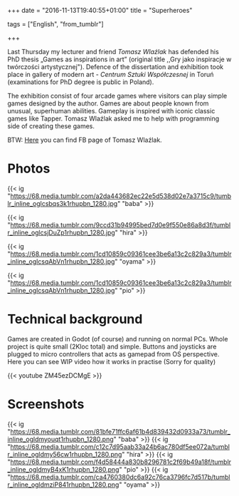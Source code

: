 +++
date = "2016-11-13T19:40:55+01:00"
title = "Superheroes"

tags = ["English", "from_tumblr"]

+++

Last Thursday my lecturer and friend *Tomasz Wlaźlak* has defended his PhD thesis „Games as inspirations in art” 
(original title ,,Gry jako inspiracje w twórczości artystycznej"). Defence of the dissertation and exhibition 
took place in gallery of modern art - *Centrum Sztuki Współczesnej* in Toruń <!--more--> (examinations for PhD degree is public in Poland).

The exhibition consist of four arcade games where visitors can play simple games designed by the author. 
Games are about people known from unusual, superhuman abilities. Gameplay is inspired with iconic classic games like Tapper. 
Tomasz Wlaźlak asked me to help with programming side of creating these games.

BTW: [Here](https://web.facebook.com/Tomasz-Wlazlak-159585950803560/?fref=ts) you can find FB page of Tomasz Wlaźlak.

# Photos

{{< ig "https://68.media.tumblr.com/a2da443682ec22e5d538d02e7a3715c9/tumblr_inline_oglcsbqs3k1rhupbn_1280.jpg" "baba" >}}

{{< ig "https://68.media.tumblr.com/9ccd31b94995bed7d0e9f550e86a8d3f/tumblr_inline_oglcsjDuZp1rhupbn_1280.jpg" "hira" >}}

{{< ig "https://68.media.tumblr.com/1cd10859c09361cee3be6a13c2c829a3/tumblr_inline_oglcsqAbVn1rhupbn_1280.jpg" "oyama" >}}

{{< ig "https://68.media.tumblr.com/1cd10859c09361cee3be6a13c2c829a3/tumblr_inline_oglcsqAbVn1rhupbn_1280.jpg" "pio" >}}

# Technical background

Games are created in Godot (of course) and running on normal PCs. 
Whole project is quite small (2Kloc total) and simple. Buttons and joysticks are plugged to micro controllers 
that acts as gamepad from OS perspective. Here you can see WIP video how it works in practise (Sorry for quality)

{{< youtube ZM45ezDCMgE >}}

# Screenshots

{{< ig "https://68.media.tumblr.com/81bfe71ffc6af61b4d839432d0933a73/tumblr_inline_ogldmyouqt1rhupbn_1280.png" "baba" >}}
{{< ig "https://68.media.tumblr.com/c12c7d95aab33a24b6ac780df5ee072a/tumblr_inline_ogldmy56cw1rhupbn_1280.png" "hira" >}}
{{< ig "https://68.media.tumblr.com/f4d58444a830b8296781c2f69b49a18f/tumblr_inline_ogldmyB4xK1rhupbn_1280.png" "pio" >}}
{{< ig "https://68.media.tumblr.com/ca4760380dc6a92c76ca3796fc7d517b/tumblr_inline_ogldmziP841rhupbn_1280.png" "oyama" >}}